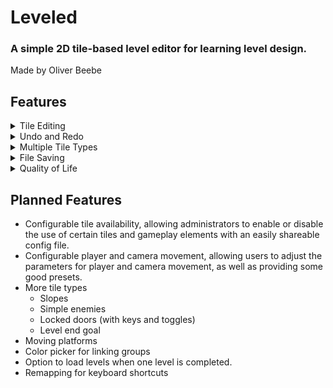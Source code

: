 # Leveled
### A simple 2D tile-based level editor for learning level design.
Made by Oliver Beebe

## Features
<details>
  <summary>Tile Editing</summary>

  - Tile tools
    - Brush
    - Eraser
    - Rectangle brush
    - Tile picker
    - Tile selection and movement
  - Select primary and secondary tile while drawing for left/right click
  - Linking groups
    - Link tiles like doors, keys, etc.
    - Easily change linking groups
    - Toggleable mode for viewing linking groups

</details>

<details>
  <summary>Undo and Redo</summary>

  - Revert changes
  - Revert reversions
  - View the active level changelog
</details>

<details>
  <summary>Multiple Tile Types</summary>

  - Ground (grassy dirt, stone, etc.)
  - Hazard (Water)
  - Player
  - Checkpoints
  - Linkable teleporters
  - Bounce pad
  - Collectables
</details>

<details>
  <summary>File Saving</summary>

  - Choose a folder to read/write levels from
  - Levels are saved to JSON
  - Easily swap between levels
  - Easily create new levels
  - Autosave options (periodic, every change, or off)
</details>

<details>
  <summary>Quality of Life</summary>

  - Camera mover tool (or drag with middle click)
  - Center camera on level
  - Tooltips for all editor buttons and tiles (can be toggled on/off)
  - Clearly labeled keyboards shortcuts for most editor functionality
  - UI scaling
  - Confirmation when closing or deleting level files
  - Enter and exit play mode with Spacebar and Escape keys
</details>

## Planned Features

- Configurable tile availability, allowing administrators to enable or disable the use of certain tiles and gameplay elements with an easily shareable config file.
- Configurable player and camera movement, allowing users to adjust the parameters for player and camera movement, as well as providing some good presets.
- More tile types
  - Slopes
  - Simple enemies
  - Locked doors (with keys and toggles)
  - Level end goal
- Moving platforms
- Color picker for linking groups
- Option to load levels when one level is completed.
- Remapping for keyboard shortcuts
